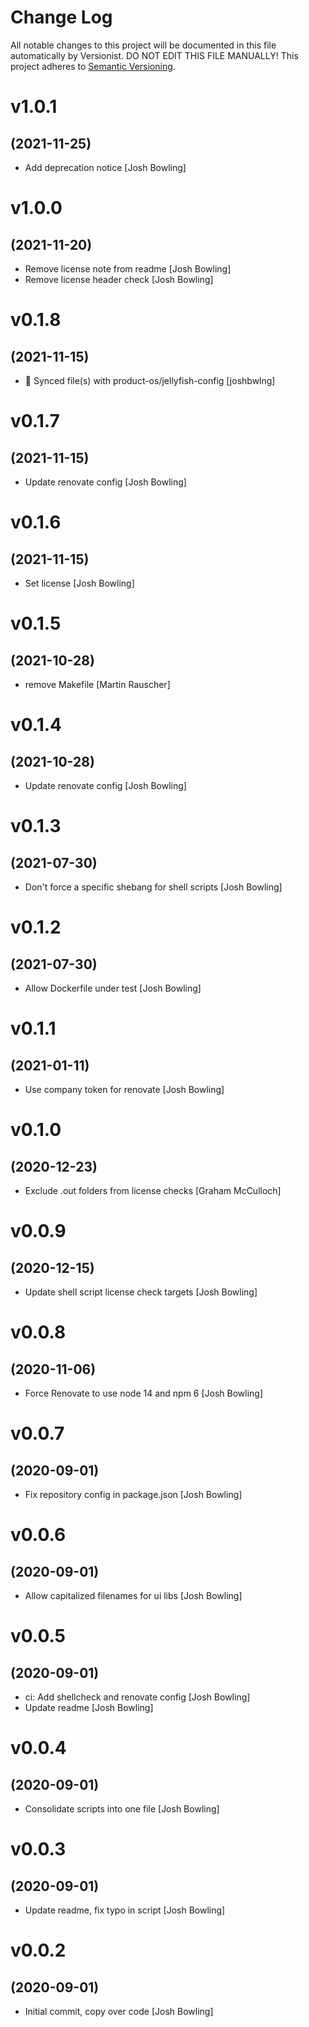 # Change Log

All notable changes to this project will be documented in this file
automatically by Versionist. DO NOT EDIT THIS FILE MANUALLY!
This project adheres to [Semantic Versioning](http://semver.org/).

# v1.0.1
## (2021-11-25)

* Add deprecation notice [Josh Bowling]

# v1.0.0
## (2021-11-20)

* Remove license note from readme [Josh Bowling]
* Remove license header check [Josh Bowling]

# v0.1.8
## (2021-11-15)

* 🔄 Synced file(s) with product-os/jellyfish-config [joshbwlng]

# v0.1.7
## (2021-11-15)

* Update renovate config [Josh Bowling]

# v0.1.6
## (2021-11-15)

* Set license [Josh Bowling]

# v0.1.5
## (2021-10-28)

* remove Makefile [Martin Rauscher]

# v0.1.4
## (2021-10-28)

* Update renovate config [Josh Bowling]

# v0.1.3
## (2021-07-30)

* Don't force a specific shebang for shell scripts [Josh Bowling]

# v0.1.2
## (2021-07-30)

* Allow Dockerfile under test [Josh Bowling]

# v0.1.1
## (2021-01-11)

* Use company token for renovate [Josh Bowling]

# v0.1.0
## (2020-12-23)

* Exclude .out folders from license checks [Graham McCulloch]

# v0.0.9
## (2020-12-15)

* Update shell script license check targets [Josh Bowling]

# v0.0.8
## (2020-11-06)

* Force Renovate to use node 14 and npm 6 [Josh Bowling]

# v0.0.7
## (2020-09-01)

* Fix repository config in package.json [Josh Bowling]

# v0.0.6
## (2020-09-01)

* Allow capitalized filenames for ui libs [Josh Bowling]

# v0.0.5
## (2020-09-01)

* ci: Add shellcheck and renovate config [Josh Bowling]
* Update readme [Josh Bowling]

# v0.0.4
## (2020-09-01)

* Consolidate scripts into one file [Josh Bowling]

# v0.0.3
## (2020-09-01)

* Update readme, fix typo in script [Josh Bowling]

# v0.0.2
## (2020-09-01)

* Initial commit, copy over code [Josh Bowling]
